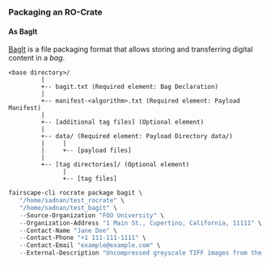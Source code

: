 ### Packaging an RO-Crate

#### As BagIt

[BagIt](https://datatracker.ietf.org/doc/html/rfc8493) is a file packaging format that allows storing and transferring digital content in a <em>bag</em>. 

```
<base directory>/
         |
         +-- bagit.txt (Required element: Bag Declaration)
         |
         +-- manifest-<algorithm>.txt (Required element: Payload Manifest)
         |
         +-- [additional tag files] (Optional element)
         |
         +-- data/ (Required element: Payload Directory data/)
         |     |
         |     +-- [payload files]
         |
         +-- [tag directories]/ (Optional element)
               |
               +-- [tag files]
```


``` powershell
fairscape-cli rocrate package bagit \
   "/home/sadnan/test_rocrate" \
   "/home/sadnan/test_bagit" \
   --Source-Organization "FOO University" \
   --Organization-Address "1 Main St., Cupertino, California, 11111" \
   --Contact-Name "Jane Doe" \
   --Contact-Phone "+1 111-111-1111" \
   --Contact-Email "example@example.com" \
   --External-Description "Uncompressed greyscale TIFF images from the FOO papers colle..."
```